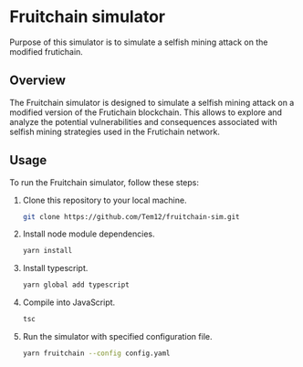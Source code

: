 # Fruitchain simulator
Purpose of this simulator is to simulate a selfish mining attack on the modified frutichain.

## Overview
The Fruitchain simulator is designed to simulate a selfish mining attack on a modified version of the Frutichain blockchain. This allows to explore and analyze the potential vulnerabilities and consequences associated with selfish mining strategies used in the Frutichain network.

## Usage
To run the Fruitchain simulator, follow these steps:

1. Clone this repository to your local machine.
    ```bash
    git clone https://github.com/Tem12/fruitchain-sim.git
    ```

2. Install node module dependencies.
    ```bash
    yarn install
    ```

3. Install typescript.
    ```bash
    yarn global add typescript    
    ```

4. Compile into JavaScript.
    ```bash
    tsc    
    ```

5. Run the simulator with specified configuration file.
    ```bash
    yarn fruitchain --config config.yaml
    ```


